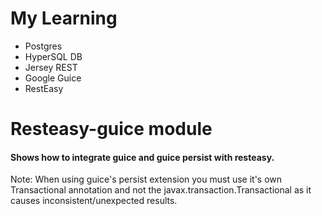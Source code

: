 # My Learning

* Postgres
* HyperSQL DB
* Jersey REST
* Google Guice
* RestEasy

# Resteasy-guice module
#### Shows how to integrate guice and guice persist with resteasy.

Note: When using guice's persist extension you must use it's own Transactional annotation and 
not the javax.transaction.Transactional as it causes inconsistent/unexpected results.

